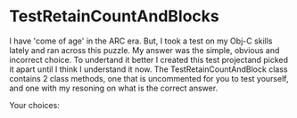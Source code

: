 # TestRetainCountAndBlocks

I have 'come of age' in the ARC era.  But, I took a test on my Obj-C skills lately and ran across this puzzle.  My answer was the simple, obvious and incorrect choice.  To undertand it better I created this test projectand picked it apart until I think I understand it now.  The TestRetainCountAndBlock class contains 2 class methods, one that is uncommented for you to test yourself, and one with my resoning on what is the correct answer.

Your choices:

